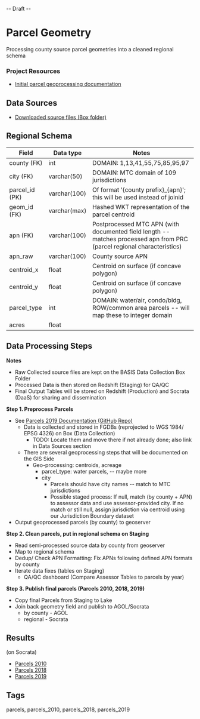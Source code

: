 -- Draft --

# Parcel Geometry

Processing county source parcel geometries into a cleaned regional schema

### Project Resources

- [Initial parcel geoprocessing documentation](https://github.com/BayAreaMetro/Spatial-Analysis-Mapping-Projects/tree/master/Project-Documentation/Parcel)


## Data Sources

- [Downloaded source files (Box folder)]()


## Regional Schema

**Field**|**Data type**|**Notes**
-----|-----|-----
county (FK)|int|DOMAIN: 1,13,41,55,75,85,95,97
city (FK)|varchar(50)|DOMAIN: MTC domain of 109 jurisdictions
parcel\_id (PK)|varchar(100)|Of format '{county prefix}\_{apn}'; this will be used instead of joinid
geom\_id (FK)|varchar(max)|Hashed WKT representation of the parcel centroid
apn (FK)|varchar(100)|Postprocessed MTC APN (with documented field length -- matches processed apn from PRC (parcel regional characteristics)
apn\_raw|varchar(100)|County source APN
centroid\_x|float|Centroid on surface (if concave polygon)
centroid\_y|float|Centroid on surface (if concave polygon)
parcel\_type|int|DOMAIN: water/air, condo/bldg, ROW/common area parcels -- will map these to integer domain
acres|float| 

## Data Processing Steps

**Notes**  
- Raw Collected source files are kept on the BASIS Data Collection Box Folder
- Processed Data is then stored on Redshift (Staging) for QA/QC
- Final Output Tables will be stored on Redshift (Production) and Socrata (DaaS) for sharing and dissemination


**Step 1. Preprocess Parcels**
- See [Parcels 2019 Documentation (GitHub Repo)](https://github.com/BayAreaMetro/Spatial-Analysis-Mapping-Projects/tree/master/Project-Documentation/Parcel)
	- Data is collected and stored in FGDBs (reprojected to WGS 1984/ EPSG 4326) on Box (Data Collection)
		- TODO: Locate them and move there if not already done; also link in Data Sources section
	- There are several geoprocessing steps that will be documented on the GIS Side
		- Geo-processing: centroids, acreage
			- parcel_type: water parcels, -- maybe more
			- city
				- Parcels should have city names -- match to MTC jurisdictions
				- Possible staged process: If null, match (by county + APN) to assessor data and use assessor-provided city. If no match or still null, assign jurisdiction via centroid using our Jurisdiction Boundary dataset
- Output geoprocessed parcels (by county) to geoserver


**Step 2. Clean parcels, put in regional schema on Staging**
- Read semi-processed source data by county from geoserver
- Map to regional schema
- Dedup/ Check APN Formatting: Fix APNs following defined APN formats by county
- Iterate data fixes (tables on Staging)
	- QA/QC dashboard (Compare Assessor Tables to parcels by year)


**Step 3. Publish final parcels (Parcels 2010, 2018, 2019)**
- Copy final Parcels from Staging to Lake
- Join back geometry field and publish to AGOL/Socrata
	- by county - AGOL
	- regional - Socrata


## Results

(on Socrata)

- [Parcels 2010]()
- [Parcels 2018]()
- [Parcels 2019]()

## Tags

parcels, parcels_2010, parcels_2018, parcels_2019
